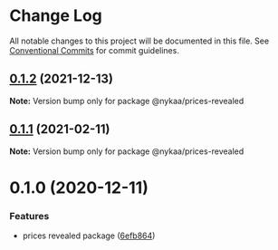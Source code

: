 # Change Log

All notable changes to this project will be documented in this file.
See [Conventional Commits](https://conventionalcommits.org) for commit guidelines.

## [0.1.2](https://github.com/Nykaa/fe-core/compare/@nykaa/prices-revealed@0.1.1...@nykaa/prices-revealed@0.1.2) (2021-12-13)

**Note:** Version bump only for package @nykaa/prices-revealed





## [0.1.1](https://github.com/Nykaa/fe-core/compare/@nykaa/prices-revealed@0.1.0...@nykaa/prices-revealed@0.1.1) (2021-02-11)

**Note:** Version bump only for package @nykaa/prices-revealed





# 0.1.0 (2020-12-11)


### Features

* prices revealed package ([6efb864](https://github.com/Nykaa/fe-core/commit/6efb8643d12b7bf76f4c758f0fb259ec5f406e62))
